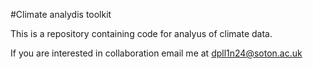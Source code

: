 #Climate analydis toolkit

This is a repository containing code for analyus of climate data. 

If you are interested in collaboration email me at dpll1n24@soton.ac.uk
